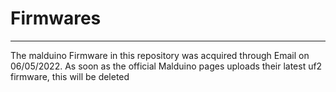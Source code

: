 # Firmwares
***

The malduino Firmware in this repository was acquired through Email on 06/05/2022.
As soon as the official Malduino pages uploads their latest uf2 firmware, this will be deleted